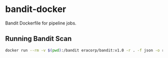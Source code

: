 # bandit-docker
Bandit Dockerfile for pipeline jobs.

## Running Bandit Scan
```bash
docker run --rm -v $(pwd):/bandit eracorp/bandit:v1.0 -r . -f json -o result.json
```